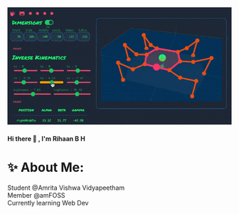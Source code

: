 <div id="header" align="center">
  <img src="assets/backdrop.gif" alt="hehe"/>
</div>


#### Hi there 👋 , I'm Rihaan B H

# ✨ About Me:
Student @Amrita Vishwa Vidyapeetham <br> Member @amFOSS <br> Currently learning Web Dev




